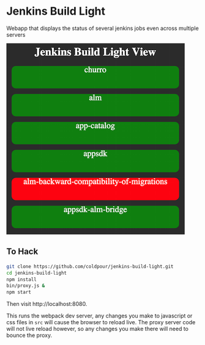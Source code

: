 Jenkins Build Light
===================

Webapp that displays the status of several jenkins jobs even across multiple servers

![JenkinsBuildLight](JenkinsBuildLight.png)

To Hack
-------

```bash
git clone https://github.com/coldpour/jenkins-build-light.git
cd jenkins-build-light
npm install
bin/proxy.js &
npm start
```

Then visit http://localhost:8080.

This runs the webpack dev server, any changes you make to javascript or css
files in `src` will cause the browser to reload live. The proxy server code
will not live reload however, so any changes you make there will need to bounce the proxy.

